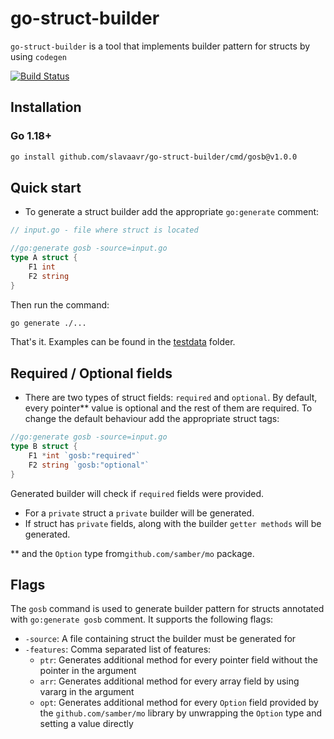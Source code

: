# go-struct-builder

`go-struct-builder` is a tool that implements builder pattern for structs by using `codegen`

[![Build Status][ci-badge]][ci-runs]

## Installation

### Go 1.18+

```bash
go install github.com/slavaavr/go-struct-builder/cmd/gosb@v1.0.0
```

## Quick start

- To generate a struct builder add the appropriate `go:generate` comment:
```go
// input.go - file where struct is located

//go:generate gosb -source=input.go
type A struct {
	F1 int
	F2 string
}
```
Then run the command:
```bash
go generate ./...
```
That's it. Examples can be found in the [testdata](https://github.com/slavaavr/go-struct-builder/tree/master/internal/service/testdata) folder.

## Required / Optional fields

- There are two types of struct fields: `required` and `optional`. By default, every pointer** value is optional and the rest of them are required.
To change the default behaviour add the appropriate struct tags:
```go
//go:generate gosb -source=input.go
type B struct {
	F1 *int `gosb:"required"`
	F2 string `gosb:"optional"`
}
```
Generated builder will check if `required` fields were provided.
- For a `private` struct a `private` builder will be generated. 
- If struct has `private` fields, along with the builder `getter methods` will be generated.

** and the `Option` type from`github.com/samber/mo` package.

## Flags

The `gosb` command is used to generate builder pattern for structs annotated with `go:generate gosb` comment.
It supports the following flags:

- `-source`: A file containing struct the builder must be generated for
- `-features`: Comma separated list of features:
    - `ptr`: Generates additional method for every pointer field without the pointer in the argument
    - `arr`: Generates additional method for every array field by using vararg in the argument
    - `opt`: Generates additional method for every `Option` field provided by the `github.com/samber/mo` library by unwrapping the `Option` type and setting a value directly

[ci-badge]:      https://github.com/slavaavr/go-struct-builder/actions/workflows/main.yaml/badge.svg
[ci-runs]:       https://github.com/slavaavr/go-struct-builder/actions